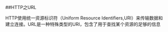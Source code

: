 ##HTTP之URL

HTTP使用统一资源标识符（Uniform Resource Identifiers,URI）来传输数据和建立连接。URL是一种特殊类型的URI，包含了用于查找某个资源的足够的信息